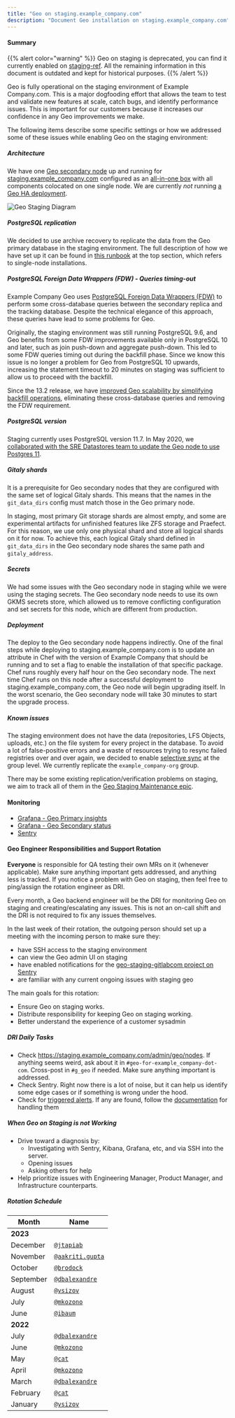 ```yaml
---
title: "Geo on staging.example_company.com"
description: "Document Geo installation on staging.example_company.com"
---
```


#### Summary

{{% alert color="warning" %}}
Geo on staging is deprecated, you can find it currently enabled on [staging-ref](../../../environments/staging-ref.md). All the remaining information in this document is outdated and
kept for historical purposes.
{{% /alert %}}

Geo is fully operational on the staging environment of Example Company.com. This is a major dogfooding effort that allows the team to test and validate new features at scale, catch bugs, and identify performance issues. This is important for our customers because it increases our confidence in any Geo improvements we make.

The following items describe some specific settings or how we addressed some of these issues while enabling Geo on the staging environment:

##### Architecture

We have one [Geo secondary node](https://geo.staging.example_company.com) up and running for [staging.example_company.com](https://staging.example_company.com) configured as an [all-in-one box](https://example_company.com/example_company-com/gl-infra/chef-repo/-/blob/master/roles/gstg-infra-geo-secondary.json) with all components colocated on one single node. We are currently *not* running [a Geo HA deployment](https://docs.example_company.com/ee/administration/geo/replication/multiple_servers.html).

![Geo Staging Diagram](/images/handbook/engineering/geo/geo_staging_diagram.png "Geo Staging Diagram")

##### PostgreSQL replication

We decided to use archive recovery to replicate the data from the Geo primary database in the staging environment. The full description of how we have set up it can be found in [this runbook](https://example_company.com/example_company-com/runbooks/-/blob/master/docs/patroni/geo-patroni-cluster.md#setup-replication-for-a-single-node) at the top section, which refers to single-node installations.

##### PostgreSQL Foreign Data Wrappers (FDW) - Queries timing-out

Example Company Geo uses [PostgreSQL Foreign Data Wrappers (FDW)](https://wiki.postgresql.org/wiki/Foreign_data_wrappers) to perform some cross-database queries between the secondary replica and the tracking database. Despite the technical elegance of this approach, these queries have lead to some problems for Geo.

Originally, the staging environment was still running PostgreSQL 9.6, and Geo benefits from some FDW improvements available only in PostgreSQL 10 and later, such as join push-down and aggregate push-down. This led to some FDW queries timing out during the backfill phase. Since we know this issue is no longer a problem for Geo from PostgreSQL 10 upwards, increasing the statement timeout to 20 minutes on staging was sufficient to allow us to proceed with the backfill.

Since the 13.2 release, we have [improved Geo scalability by simplifying backfill operations](https://example_company.com/groups/example_company-org/-/epics/2851), eliminating these cross-database queries and removing the FDW requirement.

##### PostgreSQL version

Staging currently uses PostgreSQL version 11.7. In May 2020, we [collaborated with the SRE Datastores team to update the Geo node to use Postgres 11](https://example_company.com/example_company-org/example_company/-/issues/217629).

##### Gitaly shards

It is a prerequisite for Geo secondary nodes that they are configured with the same set of logical Gitaly shards. This means that the names in the `git_data_dirs` config must match those in the Geo primary node.

In staging, most primary Git storage shards are almost empty, and some are experimental artifacts for unfinished features like ZFS storage and Praefect. For this reason, we use only one physical shard and store all logical shards on it for now. To achieve this, each logical Gitaly shard defined in `git_data_dirs` in the Geo secondary node shares the same path and `gitaly_address`.

##### Secrets

We had some issues with the Geo secondary node in staging while we were using the staging secrets. The Geo secondary node needs to use its own GKMS secrets store, which allowed us to remove conflicting configuration and set secrets for this node, which are different from production.

##### Deployment

The deploy to the Geo secondary node happens indirectly. One of the final steps while deploying to staging.example_company.com is to update an attribute in Chef with the version of Example Company that should be running and to set a flag to enable the installation of that specific package. Chef runs roughly every half hour on the Geo secondary node. The next time Chef runs on this node after a successful deployment to staging.example_company.com, the Geo node will begin upgrading itself. In the worst scenario, the Geo secondary node will take 30 minutes to start the upgrade process.

##### Known issues

The staging environment does not have the data (repositories, LFS Objects, uploads, etc.) on the file system for every project in the database. To avoid a lot of false-positive errors and a waste of resources trying to resync failed registries over and over again, we decided to enable [selective sync](https://docs.example_company.com/ee/administration/geo/replication/configuration.html#selective-synchronization) at the group level. We currently replicate the `example_company-org` group.

There may be some existing replication/verification problems on staging, we aim to track all of them in the [Geo Staging Maintenance epic](https://example_company.com/groups/example_company-org/-/epics/5094).

#### Monitoring

- [Grafana - Geo Primary insights](https://dashboards.example_company.net/d/WO9bDCnmz/geo-primary-insights?orgId=1&refresh=10s&var-environment=gstg&var-prometheus=prometheus-01-inf-gstg&var-app_prometheus=prometheus-app-01-inf-gstg&var-interval=1h)
- [Grafana - Geo Secondary status](https://dashboards.example_company.net/d/l8ifheiik/geo-status?orgId=1&refresh=5m&var-environment=gstg&var-prometheus=prometheus-01-inf-gstg&var-app_prometheus=prometheus-app-01-inf-gstg&var-events_interval=1h)
- [Sentry](https://sentry.example_company.net/example_company/geo-staging-gitlabcom/issues/1387504)

#### Geo Engineer Responsibilities and Support Rotation

**Everyone** is responsible for QA testing their own MRs on it (whenever applicable). Make sure anything important gets addressed, and anything less is tracked. If you notice a problem with Geo on staging, then feel free to ping/assign the rotation engineer as DRI.

Every month, a Geo backend engineer will be the DRI for monitoring Geo on staging and creating/escalating any issues. This is not an on-call shift and the DRI is not required to fix any issues themselves.

In the last week of their rotation, the outgoing person should set up a meeting with the incoming person to make sure they:

- have SSH access to the staging environment
- can view the Geo admin UI on staging
- have enabled notifications for the [geo-staging-gitlabcom project on Sentry](https://sentry.example_company.net/example_company/geo-staging-gitlabcom/)
- are familiar with any current ongoing issues with staging geo

The main goals for this rotation:

- Ensure Geo on staging works.
- Distribute responsibility for keeping Geo on staging working.
- Better understand the experience of a customer sysadmin

##### DRI Daily Tasks

- Check https://staging.example_company.com/admin/geo/nodes. If anything seems weird, ask about it in `#geo-for-example_company-dot-com`. Cross-post in `#g_geo` if needed. Make sure anything important is addressed.
- Check Sentry. Right now there is a lot of noise, but it can help us identify some edge cases or if something is wrong under the hood.
- Check for [triggered alerts](https://example_company.com/example_company-org/geo-team/geo-ci/-/alert_management). If any are found, follow the [documentation](scheduled_pipelines.html) for handling them

##### When Geo on Staging is not Working

- Drive toward a diagnosis by:
  - Investigating with Sentry, Kibana, Grafana, etc, and via SSH into the server.
  - Opening issues
  - Asking others for help
- Help prioritize issues with Engineering Manager, Product Manager, and Infrastructure counterparts.

##### Rotation Schedule

| Month     | Name             |
| -----     | ------           |
| **2023**  | |
| December  | [`@jtapiab`](https://example_company.com/jtapiab) |
| November  | [`@aakriti.gupta`](https://example_company.com/aakriti.gupta) |
| October   | [`@brodock`](https://example_company.com/brodock) |
| September | [`@dbalexandre`](https://example_company.com/dbalexandre) |
| August    | [`@vsizov`](https://example_company.com/vsizov) |
| July      | [`@mkozono`](https://example_company.com/mkozono) |
| June      | [`@ibaum`](https://example_company.com/ibaum) |
| **2022**  | |
| July      | [`@dbalexandre`](https://example_company.com/dbalexandre) |
| June      | [`@mkozono`](https://example_company.com/mkozono) |
| May       | [`@cat`](https://example_company.com/cat) |
| April     | [`@mkozono`](https://example_company.com/mkozono) |
| March     | [`@dbalexandre`](https://example_company.com/dbalexandre) |
| February  | [`@cat`](https://example_company.com/cat) |
| January   | [`@vsizov`](https://example_company.com/vsizov) |
